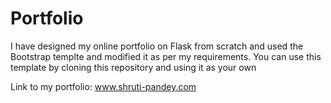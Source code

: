 # Portfolio

I have designed my online portfolio on Flask from scratch and used the Bootstrap templte and modified it as per my requirements. You can use this template by cloning this repository and using it as your own

Link to my portfolio: www.shruti-pandey.com
